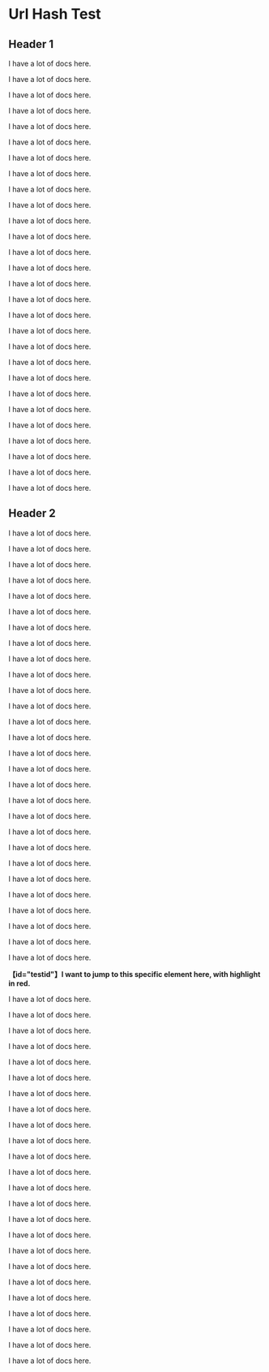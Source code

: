 # Url Hash Test

## Header 1

I have a lot of docs here.

I have a lot of docs here.

I have a lot of docs here.

I have a lot of docs here.

I have a lot of docs here.

I have a lot of docs here.

I have a lot of docs here.

I have a lot of docs here.

I have a lot of docs here.

I have a lot of docs here.

I have a lot of docs here.

I have a lot of docs here.

I have a lot of docs here.

I have a lot of docs here.

I have a lot of docs here.

I have a lot of docs here.

I have a lot of docs here.

I have a lot of docs here.

I have a lot of docs here.

I have a lot of docs here.

I have a lot of docs here.

I have a lot of docs here.

I have a lot of docs here.

I have a lot of docs here.

I have a lot of docs here.

I have a lot of docs here.

I have a lot of docs here.

I have a lot of docs here.

## Header 2

I have a lot of docs here.

I have a lot of docs here.

I have a lot of docs here.

I have a lot of docs here.

I have a lot of docs here.

I have a lot of docs here.

I have a lot of docs here.

I have a lot of docs here.

I have a lot of docs here.

I have a lot of docs here.

I have a lot of docs here.

I have a lot of docs here.

I have a lot of docs here.

I have a lot of docs here.

I have a lot of docs here.

I have a lot of docs here.

I have a lot of docs here.

I have a lot of docs here.

I have a lot of docs here.

I have a lot of docs here.

I have a lot of docs here.

I have a lot of docs here.

I have a lot of docs here.

I have a lot of docs here.

I have a lot of docs here.

I have a lot of docs here.

I have a lot of docs here.

I have a lot of docs here.

<div id="testid"> <b>【id="testid"】I want to jump to this specific element here, with highlight in red. </b></div>

I have a lot of docs here.

I have a lot of docs here.

I have a lot of docs here.

I have a lot of docs here.

I have a lot of docs here.

I have a lot of docs here.

I have a lot of docs here.

I have a lot of docs here.

I have a lot of docs here.

I have a lot of docs here.

I have a lot of docs here.

I have a lot of docs here.

I have a lot of docs here.

I have a lot of docs here.

I have a lot of docs here.

I have a lot of docs here.

I have a lot of docs here.

I have a lot of docs here.

I have a lot of docs here.

I have a lot of docs here.

I have a lot of docs here.

I have a lot of docs here.

I have a lot of docs here.

I have a lot of docs here.

<Highlight />